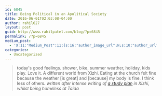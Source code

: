 ```yaml
---
id: 6845
title: Being Political in an Apolitical Society
date: 2016-06-01T02:03:08-04:00
author: rahil627
layout: post
guid: http://www.rahilpatel.com/blog/?p=6845
permalink: /?p=6845
medium_post:
  - 'O:11:"Medium_Post":11:{s:16:"author_image_url";N;s:10:"author_url";N;s:11:"byline_name";N;s:12:"byline_email";N;s:10:"cross_link";s:2:"no";s:2:"id";N;s:21:"follower_notification";s:3:"yes";s:7:"license";s:19:"all-rights-reserved";s:14:"publication_id";s:2:"-1";s:6:"status";s:6:"public";s:3:"url";N;}'
categories:
  - Uncategorized
---
```

<blockquote>today's good feelings. shower, bike, summer weather, holiday, kids play. Love it. A different world from Xizhi. Eating at the church felt fine because the weather [is great] and [because] my body is fine. I think less of others.
<cite>written after intense writing of <a href="http://www.rahilpatel.com/blog/a-study-plan">a study plan</a> in Xizhi, whilst being homeless at Taida</cite>
</blockquote>